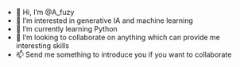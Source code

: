 - 👋 Hi, I’m @A_fuzy
- 👀 I’m interested in generative IA and machine learning
- 🌱 I’m currently learning Python
- 💞️ I’m looking to collaborate on anything which can provide me interesting skills
- 📫 Send me something to introduce you if you want to collaborate

<!---
Aluzy/Aluzy is a ✨ special ✨ repository because its `README.md` (this file) appears on your GitHub profile.
You can click the Preview link to take a look at your changes.
--->
